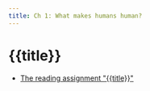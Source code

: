 ```yaml
---
title: Ch 1: What makes humans human?
---
```

# {{title}}

- [The reading assignment "{{title}}"][ch1-reading]

[ch1-reading]: https://eu.feedbackfruits.com/courses/activity-course/b7b43e91-54eb-4317-8972-8a2c701677bd

